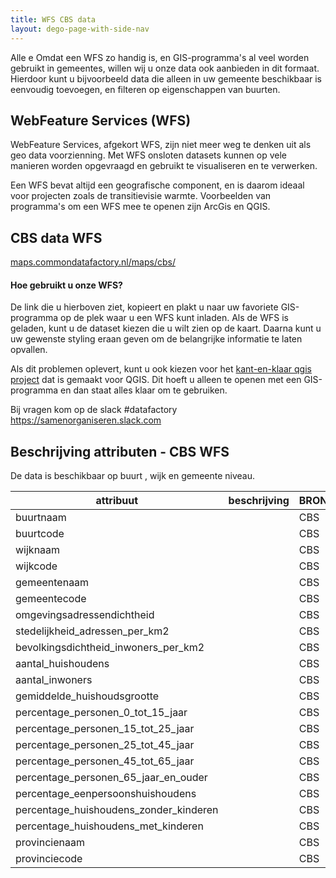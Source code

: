 ```yaml
---
title: WFS CBS data
layout: dego-page-with-side-nav
---
```

Alle e
Omdat een WFS zo handig is, en GIS-programma's al veel worden gebruikt in
gemeentes, willen wij u onze data ook aanbieden in dit formaat. Hierdoor kunt u
bijvoorbeeld data die alleen in uw gemeente beschikbaar is eenvoudig toevoegen,
en filteren op eigenschappen van buurten.

## WebFeature Services (WFS)

WebFeature Services, afgekort WFS, zijn niet meer weg te denken uit als geo data voorzienning.
Met WFS onsloten datasets kunnen op vele manieren worden opgevraagd en gebruikt
te visualiseren en te verwerken.

Een WFS bevat altijd een geografische component, en is daarom ideaal
voor projecten zoals de transitievisie warmte. Voorbeelden van programma's om
een WFS mee te openen zijn ArcGis en QGIS.


##  CBS data WFS

[maps.commondatafactory.nl/maps/cbs/](https://maps.commondatafactory.nl/maps/cbs?service=WFS&request=Getcapabilities)

#### Hoe gebruikt u onze WFS?
De link die u hierboven ziet, kopieert en plakt u naar uw favoriete
GIS-programma op de plek waar u een WFS kunt inladen. Als de WFS is geladen,
kunt u de dataset kiezen die u wilt zien op de kaart.
Daarna kunt u uw gewenste styling eraan geven om de belangrijke informatie te laten opvallen.

Als dit problemen oplevert, kunt u ook kiezen voor het
[kant-en-klaar qgis project](/docs/gis)
dat is gemaakt voor QGIS. Dit hoeft u
alleen te openen met een GIS-programma en dan staat alles klaar om te
gebruiken.

Bij vragen kom op de slack #datafactory https://samenorganiseren.slack.com



## Beschrijving attributen - CBS WFS 

De data is beschikbaar op buurt , wijk en gemeente niveau. 

| attribuut                              | beschrijving | BRON |
| -------------------------------------- | ------------ | ---- |
| buurtnaam                              |              | CBS  |
| buurtcode                              |              | CBS  |
| wijknaam                               |              | CBS  |
| wijkcode                               |              | CBS  |
| gemeentenaam                           |              | CBS  |
| gemeentecode                           |              | CBS  |
| omgevingsadressendichtheid             |              | CBS  |
| stedelijkheid_adressen_per_km2         |              | CBS  |
| bevolkingsdichtheid_inwoners_per_km2   |              | CBS  |
| aantal_huishoudens                     |              | CBS  |
| aantal_inwoners                        |              | CBS  |
| gemiddelde_huishoudsgrootte            |              | CBS  |
| percentage_personen_0_tot_15_jaar      |              | CBS  |
| percentage_personen_15_tot_25_jaar     |              | CBS  |
| percentage_personen_25_tot_45_jaar     |              | CBS  |
| percentage_personen_45_tot_65_jaar     |              | CBS  |
| percentage_personen_65_jaar_en_ouder   |              | CBS  |
| percentage_eenpersoonshuishoudens      |              | CBS  |
| percentage_huishoudens_zonder_kinderen |              | CBS  |
| percentage_huishoudens_met_kinderen    |              | CBS  |
| provincienaam                          |              | CBS  |
| provinciecode                          |              | CBS  |
